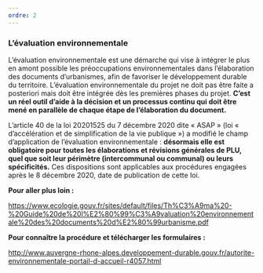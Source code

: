 ```yaml
---
ordre: 2
---
```


### L’évaluation environnementale

L’évaluation environnementale est une démarche qui vise à intégrer le plus en amont possible les préoccupations environnementales dans l’élaboration des documents d’urbanismes, afin de favoriser le développement durable du territoire. L’évaluation environnementale du projet ne doit pas être faite a posteriori mais doit être intégrée dès les premières phases du projet. **C’est un réel outil d’aide à la décision et un processus continu qui doit être mené en parallèle de chaque étape de l’élaboration du document.**

L’article 40 de la loi 20201525 du 7 décembre 2020 dite « ASAP » (loi « d’accélération et de simplification de la vie publique ») a modifié le champ d’application de l’évaluation environnementale : **désormais elle est obligatoire pour toutes les élaborations et révisions générales de PLU, quel que soit leur périmètre (intercommunal ou communal) ou leurs spécificités.** Ces dispositions sont applicables aux procédures engagées après le 8 décembre 2020, date de publication de cette loi.

**Pour aller plus loin :** 

https://www.ecologie.gouv.fr/sites/default/files/Th%C3%A9ma%20-%20Guide%20de%20l%E2%80%99%C3%A9valuation%20environnementale%20des%20documents%20d%E2%80%99urbanisme.pdf

**Pour connaître la procédure et télécharger les formulaires :**

http://www.auvergne-rhone-alpes.developpement-durable.gouv.fr/autorite-environnementale-portail-d-accueil-r4057.html

